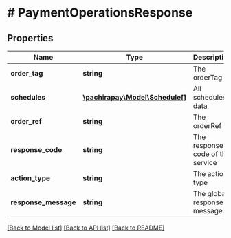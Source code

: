 # # PaymentOperationsResponse

## Properties

Name | Type | Description | Notes
------------ | ------------- | ------------- | -------------
**order_tag** | **string** | The orderTag | [optional] 
**schedules** | [**\pachirapay\Model\Schedule[]**](Schedule.md) | All schedules data | [optional] 
**order_ref** | **string** | The orderRef | [optional] 
**response_code** | **string** | The response code of the service | [optional] 
**action_type** | **string** | The action type | [optional] 
**response_message** | **string** | The global response message | [optional] 

[[Back to Model list]](../../README.md#documentation-for-models) [[Back to API list]](../../README.md#documentation-for-api-endpoints) [[Back to README]](../../README.md)


